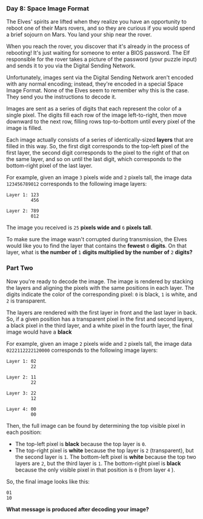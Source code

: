 ### Day 8: Space Image Format ###

The Elves' spirits are lifted when they realize you have an opportunity to reboot one of their Mars rovers, 
and so they are curious if you would spend a brief sojourn on Mars. You land your ship near the rover.

When you reach the rover, you discover that it's already in the process of rebooting! 
It's just waiting for someone to enter a BIOS password. 
The Elf responsible for the rover takes a picture of the password (your puzzle input) 
and sends it to you via the Digital Sending Network.

Unfortunately, images sent via the Digital Sending Network aren't encoded with any normal encoding; 
instead, they're encoded in a special Space Image Format. 
None of the Elves seem to remember why this is the case. They send you the instructions to decode it.

Images are sent as a series of digits that each represent the color of a single pixel. 
The digits fill each row of the image left-to-right, then move downward to the next row, 
filling rows top-to-bottom until every pixel of the image is filled.

Each image actually consists of a series of identically-sized **layers** that are filled in this way. 
So, the first digit corresponds to the top-left pixel of the first layer, the second digit corresponds 
to the pixel to the right of that on the same layer, and so on until the last digit, which corresponds 
to the bottom-right pixel of the last layer.

For example, given an image `3` pixels wide and `2` pixels tall, the image data `123456789012` corresponds 
to the following image layers:

```
Layer 1: 123
         456

Layer 2: 789
         012
```

The image you received is `25` **pixels wide and** `6` **pixels tall**.

To make sure the image wasn't corrupted during transmission, the Elves would like you to find 
the layer that contains the **fewest** `0` **digits**. On that layer, what is **the number of** `1` **digits 
multiplied by the number of** `2` **digits?**

### Part Two ###

Now you're ready to decode the image. 
The image is rendered by stacking the layers and aligning the pixels with the same positions in each layer. 
The digits indicate the color of the corresponding pixel: `0` is black, `1` is white, and `2` is transparent.

The layers are rendered with the first layer in front and the last layer in back. 
So, if a given position has a transparent pixel in the first and second layers, 
a black pixel in the third layer, and a white pixel in the fourth layer, 
the final image would have a **black** 

For example, given an image `2` pixels wide and `2` pixels tall, the image data `0222112222120000` corresponds 
to the following image layers:

```
Layer 1: 02
         22

Layer 2: 11
         22

Layer 3: 22
         12

Layer 4: 00
         00
```

Then, the full image can be found by determining the top visible pixel in each position:

* The top-left pixel is **black** because the top layer is `0`.
* The top-right pixel is **white** because the top layer is `2` (transparent), but the second layer is `1`.
The bottom-left pixel is **white** because the top two layers are `2`, but the third layer is `1`.
The bottom-right pixel is **black** because the only visible pixel in that position is `0` (from layer `4`  ).

So, the final image looks like this:

```
01
10
```

**What message is produced after decoding your image?**